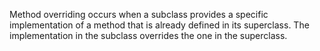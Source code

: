 Method overriding occurs when a subclass provides a specific implementation of a method that is already defined in its superclass. The implementation in the subclass overrides the one in the superclass.